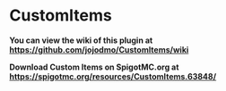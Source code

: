 # CustomItems

**You can view the wiki of this plugin at https://github.com/jojodmo/CustomItems/wiki**

**Download Custom Items on SpigotMC.org at https://spigotmc.org/resources/CustomItems.63848/**
